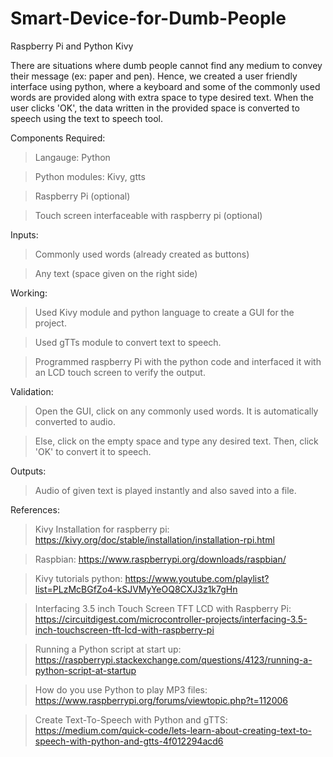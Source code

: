 # Smart-Device-for-Dumb-People
Raspberry Pi and Python Kivy

There are situations where dumb people cannot find any medium to convey their message (ex: paper and pen).
Hence, we created a user friendly interface using python, where a keyboard and some of the commonly used words are provided along with extra space to type desired text.
When the user clicks 'OK', the data written in the provided space is converted to speech using the text to speech tool.

Components Required:

> Langauge: Python

> Python modules: Kivy, gtts

> Raspberry Pi (optional)

> Touch screen interfaceable with raspberry pi (optional)

Inputs:

> Commonly used words (already created as buttons)

> Any text (space given on the right side)

Working:

> Used Kivy module and python language to create a GUI for the project.

> Used gTTs module to convert text to speech.

> Programmed raspberry Pi with the python code and interfaced it with an LCD touch screen to verify the output.

Validation:

> Open the GUI, click on any commonly used words. It is automatically converted to audio.

> Else, click on the empty space and type any desired text. Then, click 'OK' to convert it to speech.

Outputs:

> Audio of given text is played instantly and also saved into a file.

References:

> Kivy Installation for raspberry pi: https://kivy.org/doc/stable/installation/installation-rpi.html

> Raspbian: https://www.raspberrypi.org/downloads/raspbian/

> Kivy tutorials python: https://www.youtube.com/playlist?list=PLzMcBGfZo4-kSJVMyYeOQ8CXJ3z1k7gHn

> Interfacing 3.5 inch Touch Screen TFT LCD with Raspberry Pi: https://circuitdigest.com/microcontroller-projects/interfacing-3.5-inch-touchscreen-tft-lcd-with-raspberry-pi

> Running a Python script at start up: https://raspberrypi.stackexchange.com/questions/4123/running-a-python-script-at-startup

> How do you use Python to play MP3 files: https://www.raspberrypi.org/forums/viewtopic.php?t=112006

> Create Text-To-Speech with Python and gTTS: https://medium.com/quick-code/lets-learn-about-creating-text-to-speech-with-python-and-gtts-4f012294acd6
